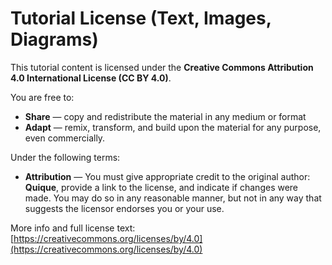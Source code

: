# Tutorial License (Text, Images, Diagrams)

This tutorial content is licensed under the **Creative Commons Attribution 4.0 International License (CC BY 4.0)**.

You are free to:

- **Share** — copy and redistribute the material in any medium or format
- **Adapt** — remix, transform, and build upon the material for any purpose, even commercially.

Under the following terms:

- **Attribution** — You must give appropriate credit to the original author: **Quique**, provide a link to the license, and indicate if changes were made. You may do so in any reasonable manner, but not in any way that suggests the licensor endorses you or your use.

More info and full license text: [https://creativecommons.org/licenses/by/4.0](https://creativecommons.org/licenses/by/4.0)
